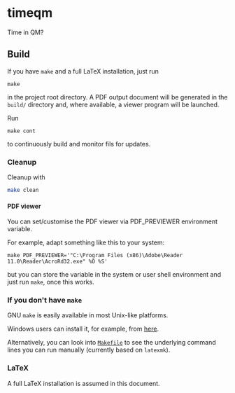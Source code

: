 # timeqm
Time in QM?

## Build
If you have `make` and a full LaTeX installation, just run
```
make
```
in the project root directory.
A PDF output document will be generated in the `build/` directory
and,
where available,
a viewer program will be launched.

Run
```
make cont
```
to continuously build and monitor fils for updates.

### Cleanup
Cleanup with
```bash
make clean
```

#### PDF viewer

You can set/customise the PDF viewer via PDF_PREVIEWER environment variable.

For example, adapt something like this to your system:

```
make PDF_PREVIEWER='"C:\Program Files (x86)\Adobe\Reader 11.0\Reader\AcroRd32.exe" %O %S'
```

but you can store the variable in the system or user shell environment and just run `make`,
once this works.


### If you don't have `make`
GNU `make` is easily available in most Unix-like platforms.

Windows users can install it, for example, from
[here](http://gnuwin32.sourceforge.net/packages/make.htm).

Alternatively, you can look into [`Makefile`](Makefile)
to see the underlying command lines you can run manually
(currently based on `latexmk`).

### LaTeX
A full LaTeX installation is assumed in this document.
